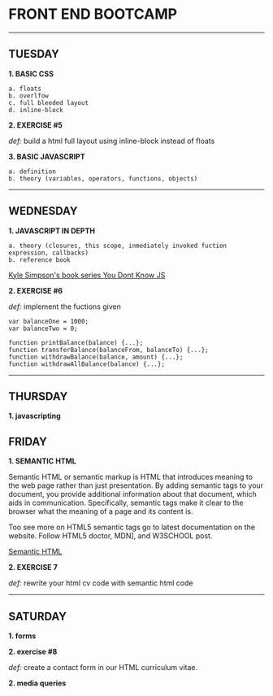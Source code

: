 # FRONT END BOOTCAMP
---

## TUESDAY

**1. BASIC CSS**

    a. floats
    b. overlfow
    c. full bleeded layout
    d. inline-block

**2. EXERCISE #5**

*def:* build a html full layout using inline-block instead of floats

**3. BASIC JAVASCRIPT**

    a. definition
    b. theory (variables, operators, functions, objects)

---

## WEDNESDAY

**1. JAVASCRIPT IN DEPTH**

    a. theory (closures, this scope, inmediately invoked fuction expression, callbacks)
    b. reference book

[Kyle Simpson's book series You Dont Know JS](https://github.com/getify/You-Dont-Know-JS)

**2. EXERCISE #6**

*def:* implement the fuctions given

```
var balanceOne = 1000;
var balanceTwo = 0;

function printBalance(balance) {...};
function transferBalance(balanceFrom, balanceTo) {...};
function withdrawBalance(balance, amount) {...};
function withdrawAllBalance(balance) {...};
```

---

## THURSDAY

**1. javascripting**

## FRIDAY

**1. SEMANTIC HTML**

Semantic HTML or semantic markup is HTML that introduces meaning to the web page rather than just presentation. By adding semantic tags to your document, you provide additional information about that document, which aids in communication. Specifically, semantic tags make it clear to the browser what the meaning of a page and its content is.

Too see more on HTML5 semantic tags go to latest documentation on the website.
Follow HTML5 doctor, MDN], and W3SCHOOL post.

[Semantic HTML](https://internetingishard.com/html-and-css/semantic-html/)

**2. EXERCISE 7**

*def:* rewrite your html cv code with semantic html code

---

## SATURDAY

**1. forms**

**2. exercise #8**

*def:* create a contact form in our HTML curriculum vitae.

**2. media queries**




